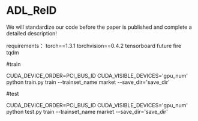 # ADL_ReID
We will standardize our code before the paper is published and complete a detailed description!

requirements：
torch==1.3.1
torchvision==0.4.2
tensorboard
future
fire
tqdm

#train

CUDA_DEVICE_ORDER=PCI_BUS_ID CUDA_VISIBLE_DEVICES='gpu_num' python train.py train --trainset_name market --save_dir='save_dir'

#test

CUDA_DEVICE_ORDER=PCI_BUS_ID CUDA_VISIBLE_DEVICES='gpu_num' python test.py train --trainset_name market --save_dir='save_dir'
